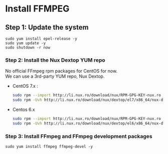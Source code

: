 # Install FFMPEG

## Step 1: Update the system
    sudo yum install epel-release -y
    sudo yum update -y
    sudo shutdown -r now
    
### Step 2: Install the Nux Dextop YUM repo
No official FFmpeg rpm packages for CentOS for now.  
We can use a 3rd-party YUM repo, Nux Dextop.
- CentOS 7.x :
    ```sh
    sudo rpm --import http://li.nux.ro/download/nux/RPM-GPG-KEY-nux.ro
    sudo rpm -Uvh http://li.nux.ro/download/nux/dextop/el7/x86_64/nux-dextop-release-0-5.el7.nux.noarch.rpm
    ```
- Centos 6.x
    ```sh
    sudo rpm --import http://li.nux.ro/download/nux/RPM-GPG-KEY-nux.ro
    sudo rpm -Uvh http://li.nux.ro/download/nux/dextop/el6/x86_64/nux-dextop-release-0-2.el6.nux.noarch.rpm
    ```
### Step 3: Install FFmpeg and FFmpeg development packages
    sudo yum install ffmpeg ffmpeg-devel -y

